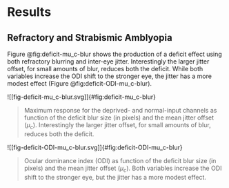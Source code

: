 # Results

## Refractory and Strabismic Amblyopia

Figure @fig:deficit-mu_c-blur shows the production of a deficit effect using both refractory blurring and inter-eye jitter.  Interestingly the larger jitter offset, for small amounts of blur, reduces both the deficit.  While both variables increase the ODI shift to the stronger eye, the jitter has a more modest effect (Figure @fig:deficit-ODI-mu_c-blur).


![[fig-deficit-mu_c-blur.svg]]{#fig:deficit-mu_c-blur}
> Maximum response for the deprived- and normal-input channels as function of the deficit blur size (in pixels) and the mean jitter offset ($\mu_c$).  Interestingly the larger  jitter offset, for small amounts of blur, reduces both the deficit. 

![[fig-deficit-ODI-mu_c-blur.svg]]{#fig:deficit-ODI-mu_c-blur}
> Ocular dominance index (ODI) as function of the deficit blur size (in pixels) and the mean jitter offset ($\mu_c$).  Both variables increase the ODI shift to the stronger eye, but the jitter has a more modest effect. 


